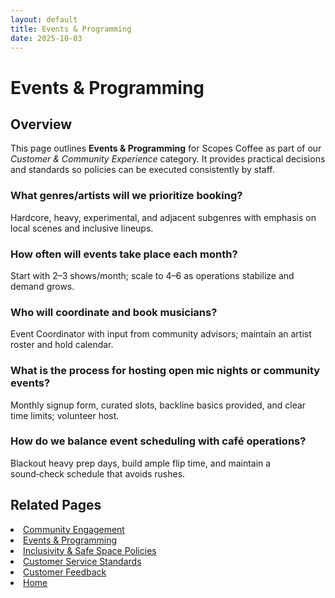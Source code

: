 ```yaml
---
layout: default
title: Events & Programming
date: 2025-10-03
---
```


# Events & Programming  

## Overview
This page outlines **Events & Programming** for Scopes Coffee as part of our _Customer & Community Experience_ category. It provides practical decisions and standards so policies can be executed consistently by staff.

### What genres/artists will we prioritize booking?
Hardcore, heavy, experimental, and adjacent subgenres with emphasis on local scenes and inclusive lineups.

### How often will events take place each month?
Start with 2–3 shows/month; scale to 4–6 as operations stabilize and demand grows.

### Who will coordinate and book musicians?
Event Coordinator with input from community advisors; maintain an artist roster and hold calendar.

### What is the process for hosting open mic nights or community events?
Monthly signup form, curated slots, backline basics provided, and clear time limits; volunteer host.

### How do we balance event scheduling with café operations?
Blackout heavy prep days, build ample flip time, and maintain a sound‑check schedule that avoids rushes.

## Related Pages
<li><a href="{{ site.baseurl }}/customers/community.md">Community Engagement</a></li>
<li><a href="{{ site.baseurl }}/customers/events.md">Events & Programming</a></li>
<li><a href="{{ site.baseurl }}/customers/policies.md">Inclusivity & Safe Space Policies</a></li>
<li><a href="{{ site.baseurl }}/customers/standards.md">Customer Service Standards</a></li>
<li><a href="{{ site.baseurl }}/customers/surveys.md">Customer Feedback</a></li>
<li><a href="{{ site.baseurl }}/index.html">Home</a></li>